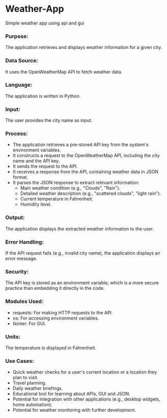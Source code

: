 # Weather-App
Simple weather app using api and gui

### Purpose: 
The application retrieves and displays weather information for a given city.

### Data Source: 
It uses the OpenWeatherMap API to fetch weather data.

### Language: 
The application is written in Python.

### Input: 
The user provides the city name as input.

### Process:
- The application retrieves a pre-stored API key from the system's environment variables.
- It constructs a request to the OpenWeatherMap API, including the city name and the API key.
- It sends the request to the API.
- It receives a response from the API, containing weather data in JSON format.
- It parses the JSON response to extract relevant information:
    - Main weather condition (e.g., "Clouds", "Rain").
    - Detailed weather description (e.g., "scattered clouds", "light rain").
    - Current temperature in Fahrenheit.
    - Humidity level.
      
### Output: 
The application displays the extracted weather information to the user.

### Error Handling: 
If the API request fails (e.g., invalid city name), the application displays an error message.

### Security: 
The API key is stored as an environment variable, which is a more secure practice than embedding it directly in the code.

### Modules Used:
- requests: For making HTTP requests to the API.
- os: For accessing environment variables.
- tkinter: For GUI.

### Units: 
The temperature is displayed in Fahrenheit.

### Use Cases:
- Quick weather checks for a user's current location or a location they plan to visit.
- Travel planning.
- Daily weather briefings.
- Educational tool for learning about APIs, GUI and JSON.
- Potential for integration with other applications (e.g., desktop widgets, home automation).
- Potential for weather monitoring with further development.

  
